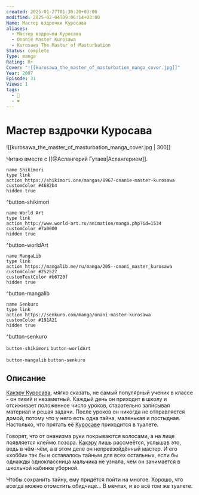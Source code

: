 ```yaml
---
created: 2025-01-27T01:30:20+03:00
modified: 2025-02-04T09:06:14+03:00
Name: Мастер вздрочки Куросава
aliases:
  - Мастер вздрочки Куросава
  - Onanie Master Kurosawa
  - Kurosawa The Master of Masturbation
Status: complete
Type: manga
Rating: R+
Cover: "![[kurosawa_the_master_of_masturbation_manga_cover.jpg]]"
Year: 2007
Episode: 31
Views: 1
tags:
  - 🔞
  - ❤
---
```


# Мастер вздрочки Куросава

![[kurosawa_the_master_of_masturbation_manga_cover.jpg | 300]]

Читаю вместе с [[@Аслангерий Гутаев|Аслангерием]].

```button
name Shikimori
type link
action https://shikimori.one/mangas/8967-onanie-master-kurosawa
customColor #4682b4
hidden true
```
^button-shikimori

```button
name World Art
type link
action http://www.world-art.ru/animation/manga.php?id=1534
customColor #7a0000
hidden true
```
^button-worldArt

```button
name MangaLib
type link
action https://mangalib.me/ru/manga/205--onani_master_kurosawa
customColor #252527
customTextColor #b6720f
hidden true
```
^button-mangalib

```button
name Senkuro
type link
action https://senkuro.com/manga/onani-master-kurosawa
customColor #191A21
hidden true
```
^button-senkuro



`button-shikimori` `button-worldArt`

`button-mangalib` `button-senkuro`

## Описание

[Какэру Куросава](https://shikimori.one/characters/16454-kakeru-kurosawa), мягко сказать, не самый популярный ученик в классе - он тихий и незаметный. Каждый день он приходит в школу и отсиживает положенное число уроков, старательно записывая материал и решая задачи. После уроков он никогда не отправляется домой, потому что у него есть одна тайна, маленькая и постыдная. Настолько, что прятать её [Куросаве](https://shikimori.one/characters/16454-kakeru-kurosawa) приходится в туалете.

Говорят, что от онанизма руки покрываются волосами, а на лице появляется клеймо позора. [Какэру](https://shikimori.one/characters/16454-kakeru-kurosawa) лишь рассмеётся, услышав это, ведь в чём-чём, а в этом деле он непревзойдённый мастер. И его «хобби» так бы и оставалось тайным для всех остальных, если бы однажды одноклассница мальчика не узнала, чем он занимается в школьной кабинке уборной.

Чтобы сохранить тайну, ему придётся пойти на многое. Хорошо, что всегда можно отомстить обидчице... В мечтах, и во всё том же туалете.
